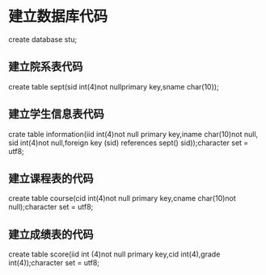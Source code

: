 # 建立数据库代码
create database stu;
## 建立院系表代码
create table sept(sid int(4)not nullprimary key,sname char(10));
## 建立学生信息表代码
crate table information(iid int(4)not null primary key,iname char(10)not null, sid int(4)not null,foreign key (sid) references sept()
sid));character set = utf8;
## 建立课程表的代码
create table course(cid int(4)not null primary key,cname char(10)not null);character set = utf8;
## 建立成绩表的代码
create table score(iid int (4)not null primary key,cid int(4),grade int(4));character set = utf8;




